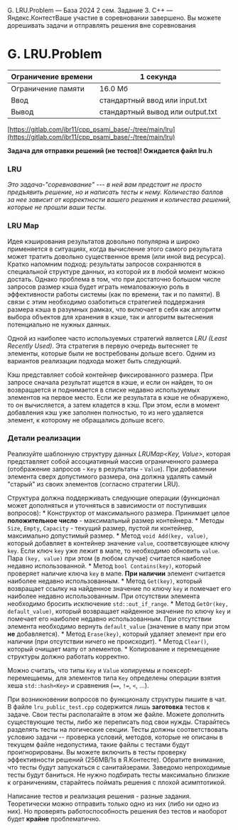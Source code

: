 G. LRU.Problem — База 2024 2 сем. Задание 3. C++ — Яндекс.КонтестВаше участие в соревновании завершено. Вы можете дорешивать задачи и отправлять решения вне соревнования

# G. LRU.Problem

| Ограничение времени | 1 секунда |
| --- | --- |
| Ограничение памяти | 16.0 Мб |
| Ввод | стандартный ввод или input.txt |
| Вывод | стандартный вывод или output.txt |

[https://gitlab.com/ibr11/cpp_psami_base/-/tree/main/lru](https://gitlab.com/ibr11/cpp_psami_base/-/tree/main/lru)

**Задача для отправки решений (не тестов)! Ожидается файл lru.h**

### LRU

*Это задача-"соревнование" --- в ней вам предстоит не просто предъявить решение, но и написать тесты к нему.
Количество баллов за нее зависит от корректности вашего решения и количества решений, которые не прошли ваши тесты.*

### LRU Map

Идея кэширования результатов довольно популярна и широко применяется в ситуациях, когда вычисление этого самого
результата может тратить довольно существенное время (или иной вид ресурса). Кратко напомним подход: результаты запросов
сохраняются в специальной структуре данных, из которой их в любой момент можно достать. Однако проблема в том, что при
достаточно большом числе запросов размер кэша будет играть немаловажную роль в эффективности работы системы (как по
времени, так и по памяти). В связи с этим необходимо озаботиться стратегией поддержания размера кэша в разумных рамках,
что включает в себя как алгоритм выбора объектов для хранения в кэше, так и алгоритм вытеснения потенциально не нужных
данных.

Одной из наиболее часто используемых стратегий является *LRU (Least Recently Used)*. Эта стратегия в первую очередь
вытесняет те элементы, которые были не востребованы дольше всего. Одним из вариантов реализации подхода может быть
следующий.

Кэш представляет собой контейнер фиксированного размера. При запросе сначала результат ищется в кэше, и если он найден,
то он возвращается и поднимается в списке недавно используемых элементов на первое место. Если же результата в кэше не
обнаружено, то он вычисляется, а затем кладется в кэш. При этом, если в момент добавления кэш уже заполнен полностью, то
из него удаляется элемент, к которому не обращались дольше всего.

### Детали реализации

Реализуйте шаблонную структуру данных *LRUMap\<Key, Value>*, которая представляет собой ассоциативный массив
ограниченного размера (отображение запросов - `Key` в результаты - `Value`). При добавлении элемента сверх допустимого
размера, она должна удалять самый "старый" из своих элементов (согласно стратегии LRU).

Структура должна поддерживать следующие операции (функционал может дополняться и уточняться в зависимости от
поступивших вопросов):
\* Конструктор от максимального размера. Принимает целое **положительное число** - максимальный размер контейнера.
\* Методы `Size`, `Empty`, `Capacity` - текущий размер, пустой ли контейнер, максимально допустимый размер.
\* Метод `void Add(key, value)`, который добавляет в контейнер значение `value`, соответсвующее ключу `key`. Если ключ
`key` уже лежит в мапе, то необходимо обновить `value`. Пара `(key, value)` при этом (в любом случае) считается наиболее
недавно использованной.
\* Метод `bool Contains(key)`, который проверяет наличие ключа `key` в мапе. **При наличии** элемент считается наиболее
недавно использованным.
\* Метод `Get(key)`, который возвращает ссылку на найденное значение по ключу `key` и помечает его наиболее недавно
использованным. При отсутствии элемента необходимо бросить исключение `std::out_if_range`.
\* Метод `GetOr(key, default_value)`, который возвращает найденное значение по ключу `key` и помечает его наиболее
недавно использованным. При отсутствии элемента необходимо вернуть `default_value` (значение в мапу при этом **не**
добавляется).
\* Метод `Erase(key)`, который удаляет элемент при его наличии (при отсутствии ничего не происходит).
\* Метод `Clear()`, который очищает мапу от элементов.
\* Копирование и перемещение структуры должно работать корректно.

Можно считать, что типы `Key` и `Value` копируемы и noexcept-перемещаемы, для элементов типа `Key` определены операции
взятия хеша `std::hash<Key>` и сравнения (`==`, `!=`, `<`, ...).

При возникновении вопросов по функционалу структуры пишите в чат. В файле `lru_public_test.cpp` содержится лишь
**заготовка** тестов к задаче. Свои тесты располагайте в этом же файле. Можете дополнить существующие тесты, либо же
переписать под свои нужды. Старайтесь разделять тесты на логические секции. Тесты должны соответствовать условию задачи
-- проверка условий, методов, которые не описаны в текущем файле недопустима, такие файлы с тестами будут
проигнорированы. Вы можете включить в тесты проверку эффективности решений (256MB/1s в Я.Контесте). Обратите внимание,
что тесты будут запускаться с санитайзерами. Заведомо непроходимые тесты будут баниться. Не нужно подбирать тесты
максимально близкие к ограничениям, старайтесь поймать решения с плохой асимптотикой.

Написание тестов и реализация решения - разные задания. Теоретически можно отправить только одно из них (либо ни одно из
них). Но проверять работоспособность решения без тестов и наоборот будет **крайне** проблематично.
